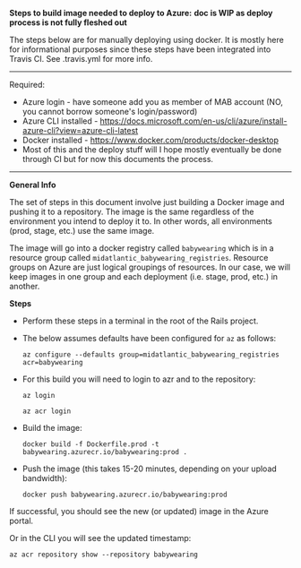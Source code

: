**Steps to build image needed to deploy to Azure:**
**doc is WIP as deploy process is not fully fleshed out**

The steps below are for manually deploying using docker. It is mostly here for informational purposes since these
steps have been integrated into Travis CI. See .travis.yml for more info.

----------------------
Required:

* Azure login - have someone add you as member of MAB account (NO, you cannot borrow someone's login/password)
* Azure CLI installed - https://docs.microsoft.com/en-us/cli/azure/install-azure-cli?view=azure-cli-latest
* Docker installed - https://www.docker.com/products/docker-desktop
* Most of this and the deploy stuff will I hope mostly eventually be done through CI but for now this documents the process.
--------------------

**General Info**

The set of steps in this document involve just building a Docker image and pushing it to a repository. The image is
the same regardless of the environment you intend to deploy it to. In other words, all environments (prod, stage, etc.)
use the same image.

The image will go into a docker registry called `babywearing` which is in a resource group called `midatlantic_babywearing_registries`.
Resource groups on Azure are just logical groupings of resources. In our case, we will keep images in one group
and each deployment (i.e. stage, prod, etc.) in another. 

**Steps**

* Perform these steps in a terminal in the root of the Rails project.

* The below assumes defaults have been configured for `az` as follows:

      az configure --defaults group=midatlantic_babywearing_registries acr=babywearing 

* For this build you will need to login to azr and to the repository:

      az login
      
      az acr login
    
* Build the image:

      docker build -f Dockerfile.prod -t babywearing.azurecr.io/babywearing:prod .
        
* Push the image (this takes 15-20 minutes, depending on your upload bandwidth):

      docker push babywearing.azurecr.io/babywearing:prod     

If successful, you should see the new (or updated) image in the Azure portal.

Or in the CLI you will see the updated timestamp:

    az acr repository show --repository babywearing
    